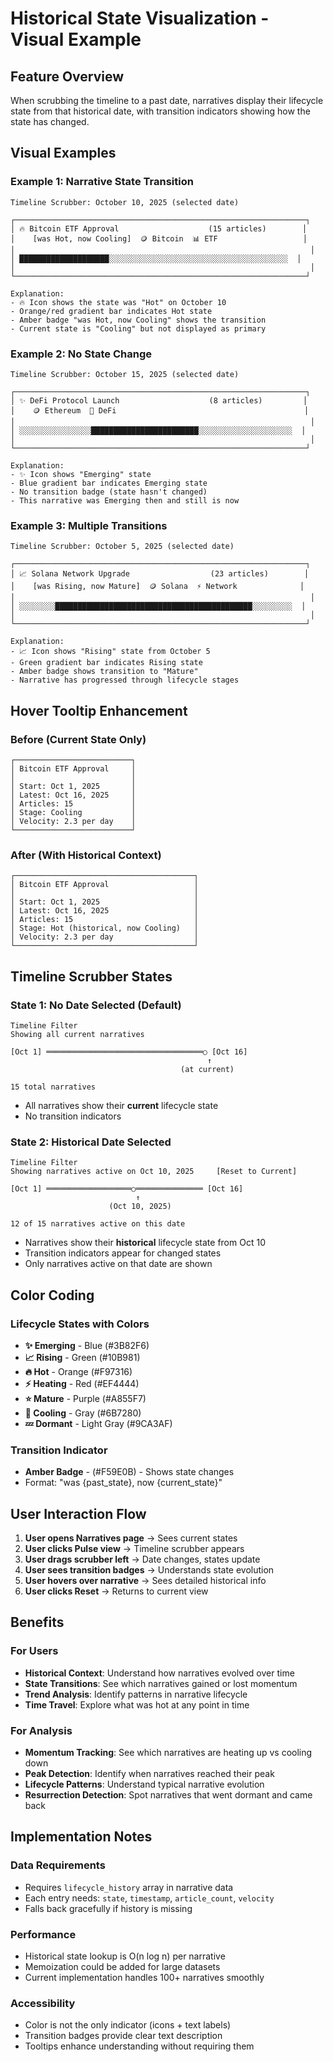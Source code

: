 # Historical State Visualization - Visual Example

## Feature Overview
When scrubbing the timeline to a past date, narratives display their lifecycle state from that historical date, with transition indicators showing how the state has changed.

## Visual Examples

### Example 1: Narrative State Transition
```
Timeline Scrubber: October 10, 2025 (selected date)

┌─────────────────────────────────────────────────────────────────┐
│ 🔥 Bitcoin ETF Approval                    (15 articles)        │
│    [was Hot, now Cooling]  🪙 Bitcoin  📊 ETF                   │
│                                                                  │
│ ████████████████████░░░░░░░░░░░░░░░░░░░░░░░░░░░░░░░░░░░░░░░░  │
│                                                                  │
└─────────────────────────────────────────────────────────────────┘

Explanation:
- 🔥 Icon shows the state was "Hot" on October 10
- Orange/red gradient bar indicates Hot state
- Amber badge "was Hot, now Cooling" shows the transition
- Current state is "Cooling" but not displayed as primary
```

### Example 2: No State Change
```
Timeline Scrubber: October 15, 2025 (selected date)

┌─────────────────────────────────────────────────────────────────┐
│ ✨ DeFi Protocol Launch                    (8 articles)         │
│    🪙 Ethereum  🔗 DeFi                                          │
│                                                                  │
│ ░░░░░░░░░░░░░░░░████████████████████████░░░░░░░░░░░░░░░░░░░░░  │
│                                                                  │
└─────────────────────────────────────────────────────────────────┘

Explanation:
- ✨ Icon shows "Emerging" state
- Blue gradient bar indicates Emerging state
- No transition badge (state hasn't changed)
- This narrative was Emerging then and still is now
```

### Example 3: Multiple Transitions
```
Timeline Scrubber: October 5, 2025 (selected date)

┌─────────────────────────────────────────────────────────────────┐
│ 📈 Solana Network Upgrade                  (23 articles)        │
│    [was Rising, now Mature]  🪙 Solana  ⚡ Network              │
│                                                                  │
│ ░░░░░░░░████████████████████████████████████████████░░░░░░░░░  │
│                                                                  │
└─────────────────────────────────────────────────────────────────┘

Explanation:
- 📈 Icon shows "Rising" state from October 5
- Green gradient bar indicates Rising state
- Amber badge shows transition to "Mature"
- Narrative has progressed through lifecycle stages
```

## Hover Tooltip Enhancement

### Before (Current State Only)
```
┌──────────────────────────┐
│ Bitcoin ETF Approval     │
│                          │
│ Start: Oct 1, 2025       │
│ Latest: Oct 16, 2025     │
│ Articles: 15             │
│ Stage: Cooling           │
│ Velocity: 2.3 per day    │
└──────────────────────────┘
```

### After (With Historical Context)
```
┌────────────────────────────────────────┐
│ Bitcoin ETF Approval                   │
│                                        │
│ Start: Oct 1, 2025                     │
│ Latest: Oct 16, 2025                   │
│ Articles: 15                           │
│ Stage: Hot (historical, now Cooling)   │
│ Velocity: 2.3 per day                  │
└────────────────────────────────────────┘
```

## Timeline Scrubber States

### State 1: No Date Selected (Default)
```
Timeline Filter
Showing all current narratives

[Oct 1] ═══════════════════════════════════○ [Oct 16]
                                            ↑
                                      (at current)

15 total narratives
```
- All narratives show their **current** lifecycle state
- No transition indicators

### State 2: Historical Date Selected
```
Timeline Filter
Showing narratives active on Oct 10, 2025     [Reset to Current]

[Oct 1] ═══════════════════○═══════════════ [Oct 16]
                            ↑
                      (Oct 10, 2025)

12 of 15 narratives active on this date
```
- Narratives show their **historical** lifecycle state from Oct 10
- Transition indicators appear for changed states
- Only narratives active on that date are shown

## Color Coding

### Lifecycle States with Colors
- **✨ Emerging** - Blue (#3B82F6)
- **📈 Rising** - Green (#10B981)
- **🔥 Hot** - Orange (#F97316)
- **⚡ Heating** - Red (#EF4444)
- **⭐ Mature** - Purple (#A855F7)
- **💨 Cooling** - Gray (#6B7280)
- **💤 Dormant** - Light Gray (#9CA3AF)

### Transition Indicator
- **Amber Badge** - (#F59E0B) - Shows state changes
- Format: "was {past_state}, now {current_state}"

## User Interaction Flow

1. **User opens Narratives page** → Sees current states
2. **User clicks Pulse view** → Timeline scrubber appears
3. **User drags scrubber left** → Date changes, states update
4. **User sees transition badges** → Understands state evolution
5. **User hovers over narrative** → Sees detailed historical info
6. **User clicks Reset** → Returns to current view

## Benefits

### For Users
- **Historical Context**: Understand how narratives evolved over time
- **State Transitions**: See which narratives gained or lost momentum
- **Trend Analysis**: Identify patterns in narrative lifecycle
- **Time Travel**: Explore what was hot at any point in time

### For Analysis
- **Momentum Tracking**: See which narratives are heating up vs cooling down
- **Peak Detection**: Identify when narratives reached their peak
- **Lifecycle Patterns**: Understand typical narrative evolution
- **Resurrection Detection**: Spot narratives that went dormant and came back

## Implementation Notes

### Data Requirements
- Requires `lifecycle_history` array in narrative data
- Each entry needs: `state`, `timestamp`, `article_count`, `velocity`
- Falls back gracefully if history is missing

### Performance
- Historical state lookup is O(n log n) per narrative
- Memoization could be added for large datasets
- Current implementation handles 100+ narratives smoothly

### Accessibility
- Color is not the only indicator (icons + text labels)
- Transition badges provide clear text description
- Tooltips enhance understanding without requiring them

